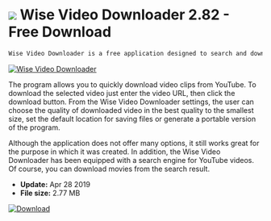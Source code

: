 # ![](https://cdn.softexe.net/static/icon/a/wise-video-downloader-8181.png) Wise Video Downloader 2.82 - Free Download

```sh
Wise Video Downloader is a free application designed to search and download videos from YouTube.
```
[![Wise Video Downloader](https://gallery.dpcdn.pl/imgc/Tools/21035/g_-_420x350_1.5_-_x20130903095249_0.png)](https://softexe.net/win/internet/file-downloader/wise-video-downloader:hphp.html)

The program allows you to quickly download video clips from YouTube. To download the selected video just enter the video URL, then click the download button. From the Wise Video Downloader settings, the user can choose the quality of downloaded video in the best quality to the smallest size, set the default location for saving files or generate a portable version of the program.
 
 Although the application does not offer many options, it still works great for the purpose in which it was created. In addition, the Wise Video Downloader has been equipped with a search engine for YouTube videos. Of course, you can download movies from the search result.


- **Update:** Apr 28 2019
- **File size:** 2.77 MB

[![Download](https://cdn.softexe.net/static/img/download.png)](https://softexe.net/win/internet/file-downloader/wise-video-downloader:hphp.html)

